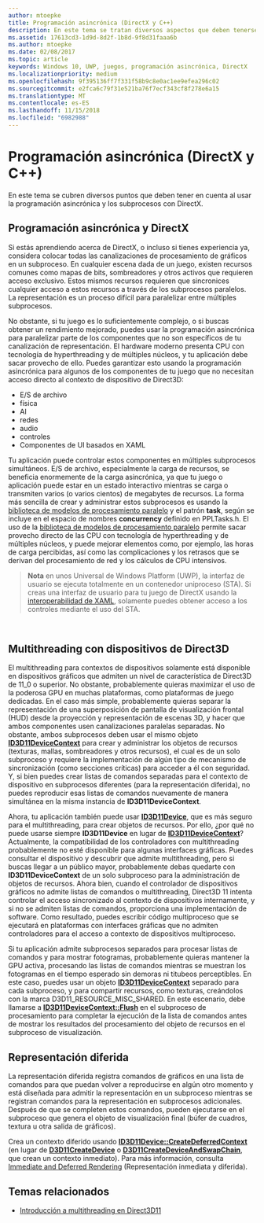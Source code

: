 ```yaml
---
author: mtoepke
title: Programación asincrónica (DirectX y C++)
description: En este tema se tratan diversos aspectos que deben tenerse en cuenta al usar la programación asincrónica y los subprocesos con DirectX.
ms.assetid: 17613cd3-1d9d-8d2f-1b8d-9f8d31faaa6b
ms.author: mtoepke
ms.date: 02/08/2017
ms.topic: article
keywords: Windows 10, UWP, juegos, programación asincrónica, DirectX
ms.localizationpriority: medium
ms.openlocfilehash: 9f395136ff7f331f58b9c8e0ac1ee9efea296c02
ms.sourcegitcommit: e2fca6c79f31e521ba76f7ecf343cf8f278e6a15
ms.translationtype: MT
ms.contentlocale: es-ES
ms.lasthandoff: 11/15/2018
ms.locfileid: "6982988"
---
```

# <a name="asynchronous-programming-directx-and-c"></a>Programación asincrónica (DirectX y C++)



En este tema se cubren diversos puntos que deben tener en cuenta al usar la programación asincrónica y los subprocesos con DirectX.

## <a name="async-programming-and-directx"></a>Programación asincrónica y DirectX


Si estás aprendiendo acerca de DirectX, o incluso si tienes experiencia ya, considera colocar todas las canalizaciones de procesamiento de gráficos en un subproceso. En cualquier escena dada de un juego, existen recursos comunes como mapas de bits, sombreadores y otros activos que requieren acceso exclusivo. Estos mismos recursos requieren que sincronices cualquier acceso a estos recursos a través de los subprocesos paralelos. La representación es un proceso difícil para paralelizar entre múltiples subprocesos.

No obstante, si tu juego es lo suficientemente complejo, o si buscas obtener un rendimiento mejorado, puedes usar la programación asincrónica para paralelizar parte de los componentes que no son específicos de tu canalización de representación. El hardware moderno presenta CPU con tecnología de hyperthreading y de múltiples núcleos, y tu aplicación debe sacar provecho de ello. Puedes garantizar esto usando la programación asincrónica para algunos de los componentes de tu juego que no necesitan acceso directo al contexto de dispositivo de Direct3D:

-   E/S de archivo
-   física
-   AI
-   redes
-   audio
-   controles
-   Componentes de UI basados en XAML

Tu aplicación puede controlar estos componentes en múltiples subprocesos simultáneos. E/S de archivo, especialmente la carga de recursos, se beneficia enormemente de la carga asincrónica, ya que tu juego o aplicación puede estar en un estado interactivo mientras se carga o transmiten varios (o varios cientos) de megabytes de recursos. La forma más sencilla de crear y administrar estos subprocesos es usando la [biblioteca de modelos de procesamiento paralelo](https://msdn.microsoft.com/library/dd492418.aspx) y el patrón **task**, según se incluye en el espacio de nombres **concurrency** definido en PPLTasks.h. El uso de la [biblioteca de modelos de procesamiento paralelo](https://msdn.microsoft.com/library/dd492418.aspx) permite sacar provecho directo de las CPU con tecnología de hyperthreading y de múltiples núcleos, y puede mejorar elementos como, por ejemplo, las horas de carga percibidas, así como las complicaciones y los retrasos que se derivan del procesamiento de red y los cálculos de CPU intensivos.

> **Nota**  en unos Universal de Windows Platform (UWP), la interfaz de usuario se ejecuta totalmente en un contenedor uniproceso (STA). Si creas una interfaz de usuario para tu juego de DirectX usando la [interoperabilidad de XAML](directx-and-xaml-interop.md), solamente puedes obtener acceso a los controles mediante el uso del STA.

 

## <a name="multithreading-with-direct3d-devices"></a>Multithreading con dispositivos de Direct3D


El multithreading para contextos de dispositivos solamente está disponible en dispositivos gráficos que admiten un nivel de característica de Direct3D de 11\_0 o superior. No obstante, probablemente quieras maximizar el uso de la poderosa GPU en muchas plataformas, como plataformas de juego dedicadas. En el caso más simple, probablemente quieras separar la representación de una superposición de pantalla de visualización frontal (HUD) desde la proyección y representación de escenas 3D, y hacer que ambos componentes usen canalizaciones paralelas separadas. No obstante, ambos subprocesos deben usar el mismo objeto [**ID3D11DeviceContext**](https://msdn.microsoft.com/library/windows/desktop/ff476385) para crear y administrar los objetos de recursos (texturas, mallas, sombreadores y otros recursos), el cual es de un solo subproceso y requiere la implementación de algún tipo de mecanismo de sincronización (como secciones críticas) para acceder a él con seguridad. Y, si bien puedes crear listas de comandos separadas para el contexto de dispositivo en subprocesos diferentes (para la representación diferida), no puedes reproducir esas listas de comandos nuevamente de manera simultánea en la misma instancia de **ID3D11DeviceContext**.

Ahora, tu aplicación también puede usar [**ID3D11Device**](https://msdn.microsoft.com/library/windows/desktop/ff476379), que es más seguro para el multithreading, para crear objetos de recursos. Por ello, ¿por qué no puede usarse siempre **ID3D11Device** en lugar de [**ID3D11DeviceContext**](https://msdn.microsoft.com/library/windows/desktop/ff476385)? Actualmente, la compatibilidad de los controladores con multithreading probablemente no esté disponible para algunas interfaces gráficas. Puedes consultar el dispositivo y descubrir que admite multithreading, pero si buscas llegar a un público mayor, probablemente debas quedarte con **ID3D11DeviceContext** de un solo subproceso para la administración de objetos de recursos. Ahora bien, cuando el controlador de dispositivos gráficos no admite listas de comandos o multithreading, Direct3D 11 intenta controlar el acceso sincronizado al contexto de dispositivos internamente, y si no se admiten listas de comandos, proporciona una implementación de software. Como resultado, puedes escribir código multiproceso que se ejecutará en plataformas con interfaces gráficas que no admiten controladores para el acceso a contexto de dispositivos multiproceso.

Si tu aplicación admite subprocesos separados para procesar listas de comandos y para mostrar fotogramas, probablemente quieras mantener la GPU activa, procesando las listas de comandos mientras se muestran los fotogramas en el tiempo esperado sin demoras ni titubeos perceptibles. En este caso, puedes usar un objeto [**ID3D11DeviceContext**](https://msdn.microsoft.com/library/windows/desktop/ff476385) separado para cada subproceso, y para compartir recursos, como texturas, creándolos con la marca D3D11\_RESOURCE\_MISC\_SHARED. En este escenario, debe llamarse a [**ID3D11DeviceContext::Flush**](https://msdn.microsoft.com/library/windows/desktop/ff476425) en el subproceso de procesamiento para completar la ejecución de la lista de comandos antes de mostrar los resultados del procesamiento del objeto de recursos en el subproceso de visualización.

## <a name="deferred-rendering"></a>Representación diferida


La representación diferida registra comandos de gráficos en una lista de comandos para que puedan volver a reproducirse en algún otro momento y está diseñada para admitir la representación en un subproceso mientras se registran comandos para la representación en subprocesos adicionales. Después de que se completen estos comandos, pueden ejecutarse en el subproceso que genera el objeto de visualización final (búfer de cuadros, textura u otra salida de gráficos).

Crea un contexto diferido usando [**ID3D11Device::CreateDeferredContext**](https://msdn.microsoft.com/library/windows/desktop/ff476505) (en lugar de [**D3D11CreateDevice**](https://msdn.microsoft.com/library/windows/desktop/ff476082) o [**D3D11CreateDeviceAndSwapChain**](https://msdn.microsoft.com/library/windows/desktop/ff476083), que crean un contexto inmediato). Para más información, consulta [Immediate and Deferred Rendering](https://msdn.microsoft.com/library/windows/desktop/ff476892) (Representación inmediata y diferida).

## <a name="related-topics"></a>Temas relacionados


* [Introducción a multithreading en Direct3D11](https://msdn.microsoft.com/library/windows/desktop/ff476891)

 

 





